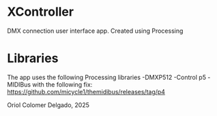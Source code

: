 # XController
DMX connection user interface app. Created using Processing


# Libraries
The app uses the following Processing libraries
	-DMXP512
	-Control p5
	-MIDIBus with the following fix: https://github.com/micycle1/themidibus/releases/tag/p4


Oriol Colomer Delgado, 2025
